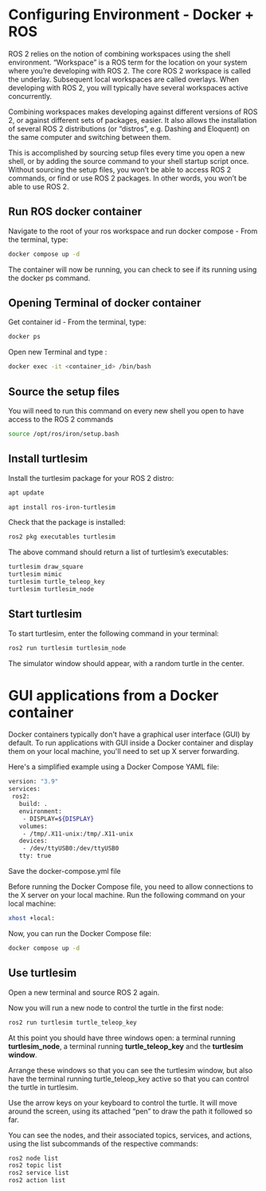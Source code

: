 # Configuring Environment - Docker + ROS

ROS 2 relies on the notion of combining workspaces using the shell environment. “Workspace” is a ROS term for the location on your system where you’re developing with ROS 2. The core ROS 2 workspace is called the underlay. Subsequent local workspaces are called overlays. When developing with ROS 2, you will typically have several workspaces active concurrently.

Combining workspaces makes developing against different versions of ROS 2, or against different sets of packages, easier. It also allows the installation of several ROS 2 distributions (or “distros”, e.g. Dashing and Eloquent) on the same computer and switching between them.

This is accomplished by sourcing setup files every time you open a new shell, or by adding the source command to your shell startup script once. Without sourcing the setup files, you won’t be able to access ROS 2 commands, or find or use ROS 2 packages. In other words, you won’t be able to use ROS 2.

## Run ROS docker container

Navigate to the root of your ros workspace and run docker compose - From the terminal, type:

```bash
docker compose up -d
```
The container will now be running, you can check to see if its running using the docker ps command.

## Opening Terminal of docker container

Get container id - From the terminal, type:

```bash
docker ps
```

Open new Terminal and type :

```bash
docker exec -it <container_id> /bin/bash
```

## Source the setup files

You will need to run this command on every new shell you open to have access to the ROS 2 commands

```bash
source /opt/ros/iron/setup.bash
```

## Install turtlesim

Install the turtlesim package for your ROS 2 distro:

```bash
apt update

apt install ros-iron-turtlesim
```
Check that the package is installed:

```bash
ros2 pkg executables turtlesim
```
The above command should return a list of turtlesim’s executables:

```bash
turtlesim draw_square
turtlesim mimic
turtlesim turtle_teleop_key
turtlesim turtlesim_node
```

## Start turtlesim

To start turtlesim, enter the following command in your terminal:

```bash
ros2 run turtlesim turtlesim_node
```

The simulator window should appear, with a random turtle in the center.

# GUI applications from a Docker container

Docker containers typically don't have a graphical user interface (GUI) by default. To run applications with GUI inside a Docker container and display them on your local machine, you'll need to set up X server forwarding.

Here's a simplified example using a Docker Compose YAML file:

```bash
version: "3.9"
services:
 ros2:
   build: .
   environment:
    - DISPLAY=${DISPLAY}
   volumes:
    - /tmp/.X11-unix:/tmp/.X11-unix
   devices:
    - /dev/ttyUSB0:/dev/ttyUSB0
   tty: true
```
Save the docker-compose.yml file

Before running the Docker Compose file, you need to allow connections to the X server on your local machine. Run the following command on your local machine:

```bash
xhost +local:
```

Now, you can run the Docker Compose file:

```bash
docker compose up -d
```

## Use turtlesim

Open a new terminal and source ROS 2 again.

Now you will run a new node to control the turtle in the first node:

```bash
ros2 run turtlesim turtle_teleop_key
```

At this point you should have three windows open: a terminal running **turtlesim_node**, a terminal running **turtle_teleop_key** and the **turtlesim window**. 

Arrange these windows so that you can see the turtlesim window, but also have the terminal running turtle_teleop_key active so that you can control the turtle in turtlesim.

Use the arrow keys on your keyboard to control the turtle. It will move around the screen, using its attached “pen” to draw the path it followed so far.

You can see the nodes, and their associated topics, services, and actions, using the list subcommands of the respective commands:

```bash
ros2 node list
ros2 topic list
ros2 service list
ros2 action list
```